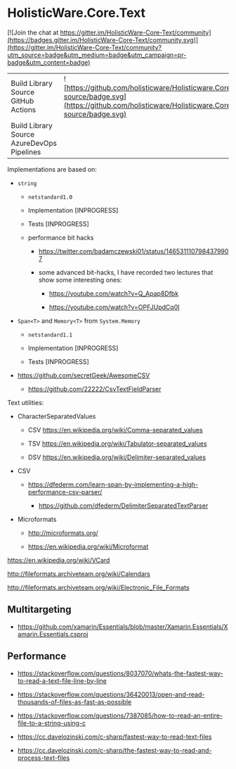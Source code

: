 # HolisticWare.Core.Text

[![Join the chat at https://gitter.im/HolisticWare-Core-Text/community](https://badges.gitter.im/HolisticWare-Core-Text/community.svg)](https://gitter.im/HolisticWare-Core-Text/community?utm_source=badge&utm_medium=badge&utm_campaign=pr-badge&utm_content=badge)

|                                               |                                                                                                             |
|-----------------------------------------------|-------------------------------------------------------------------------------------------------------------|
| Build Library Source GitHub Actions           | ![https://github.com/holisticware/Holisticware.Core.Text/workflows/build-source/badge.svg](https://github.com/holisticware/Holisticware.Core.Text/workflows/build-source/badge.svg)                    |
| Build Library Source AzureDevOps Pipelines    |                                                                                                             |


Implementations are based on:

*   `string`

    *   `netstandard1.0`

    *   Implementation [INPROGRESS]

    *   Tests [INPROGRESS]

    *   performance bit hacks 

        *   https://twitter.com/badamczewski01/status/1465311107984379907

        *   some advanced bit-hacks, I have recorded two lectures that show some interesting ones:

            *   https://youtube.com/watch?v=Q_Apap8Dfbk

            *   https://youtube.com/watch?v=OPFJUpdCq0I

*   `Span<T>` and `Memory<T>` from `System.Memory`

    *   `netstandard1.1`

    *   Implementation [INPROGRESS]

    *   Tests [INPROGRESS]

*   https://github.com/secretGeek/AwesomeCSV

    *   https://github.com/22222/CsvTextFieldParser

Text utilities:

*   CharacterSeparatedValues
    
    *   CSV https://en.wikipedia.org/wiki/Comma-separated_values

    *   TSV https://en.wikipedia.org/wiki/Tabulator-separated_values

    *   DSV https://en.wikipedia.org/wiki/Delimiter-separated_values

*   CSV

    *   https://dfederm.com/learn-span-by-implementing-a-high-performance-csv-parser/

        *   https://github.com/dfederm/DelimiterSeparatedTextParser

*   Microformats

    *   http://microformats.org/

    *   https://en.wikipedia.org/wiki/Microformat


   https://en.wikipedia.org/wiki/VCard

   http://fileformats.archiveteam.org/wiki/Calendars

   http://fileformats.archiveteam.org/wiki/Electronic_File_Formats


## Multitargeting

*   https://github.com/xamarin/Essentials/blob/master/Xamarin.Essentials/Xamarin.Essentials.csproj



## Performance


*   https://stackoverflow.com/questions/8037070/whats-the-fastest-way-to-read-a-text-file-line-by-line

*   https://stackoverflow.com/questions/36420013/open-and-read-thousands-of-files-as-fast-as-possible

*   https://stackoverflow.com/questions/7387085/how-to-read-an-entire-file-to-a-string-using-c

*   https://cc.davelozinski.com/c-sharp/fastest-way-to-read-text-files

*   https://cc.davelozinski.com/c-sharp/the-fastest-way-to-read-and-process-text-files